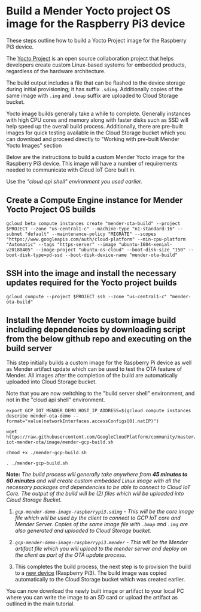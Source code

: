 # Build a Mender Yocto project OS image for the Raspberry Pi3 device

These steps outline how to build a Yocto Project image for the Raspberry Pi3 device. 

The [Yocto Project](https://www.yoctoproject.org/) is an open source collaboration project that helps developers create custom Linux-based systems for embedded products, regardless of the hardware architecture. 

The build output includes a file that can be flashed to the device storage during initial provisioning; it has suffix `.sdimg`. Additionally copies of the same image with `.img` and `.bmap` suffix are uploaded to Cloud Storage bucket.

Yocto image builds generally take a while to complete. Generally instances with high CPU cores and memory along with faster disks such as SSD will help speed up the overall build process. Additionally, there are pre-built images for quick testing available in the Cloud Storage bucket which you can download and proceed directly to "Working with pre-built Mender Yocto Images" section

Below are the instructions to build a custom Mender Yocto image for the Raspberry Pi3 device. This image will have a number of requirements needed to communicate with Cloud IoT Core built in.

Use the *"cloud api shell" environment you used earlier.*

## Create a Compute Engine instance for Mender Yocto Project OS builds

```
gcloud beta compute instances create "mender-ota-build" --project $PROJECT --zone "us-central1-c" --machine-type "n1-standard-16" --subnet "default" --maintenance-policy "MIGRATE" --scopes "https://www.googleapis.com/auth/cloud-platform" --min-cpu-platform "Automatic" --tags "https-server" --image "ubuntu-1604-xenial-v20180405" --image-project "ubuntu-os-cloud" --boot-disk-size "150" --boot-disk-type=pd-ssd --boot-disk-device-name "mender-ota-build"
```


## SSH into the image and install the necessary updates required for the Yocto project builds

```
gcloud compute --project $PROJECT ssh --zone "us-central1-c" "mender-ota-build"
```


## Install the Mender Yocto custom image build including dependencies by downloading script from the below github repo and executing on the build server 

This step initially builds a custom image for the Raspberry Pi device as well as Mender artifact update which can be used to test the OTA feature of Mender. All images after the completion of the build are automatically uploaded into Cloud Storage bucket.

Note that you are now switching to the "build server shell" environment, and not in the "cloud api shell" environment.

```
export GCP_IOT_MENDER_DEMO_HOST_IP_ADDRESS=$(gcloud compute instances describe mender-ota-demo --format="value(networkInterfaces.accessConfigs[0].natIP)")
```

```
wget https://raw.githubusercontent.com/GoogleCloudPlatform/community/master/tutorials/cloud-iot-mender-ota/image/mender-gcp-build.sh
```

```
chmod +x ./mender-gcp-build.sh
```

```
. ./mender-gcp-build.sh
```

**Note:** *The build process will generally take anywhere from **45 minutes to 60 minutes** and will create custom embedded Linux image with all the necessary packages and dependencies to be able to connect to Cloud IoT Core. The output of the build will be (2) files which will be uploaded into Cloud Storage Bucket.*

1. *`gcp-mender-demo-image-raspberrypi3.sdimg` - This will be the core image file which will be used by the client to connect to GCP IoT core and Mender Server. Copies of the same image file with `.bmap` and `.img` are also generated and uploaded to Cloud Storage bucket.*

2. *`gcp-mender-demo-image-raspberrypi3.mender` - This will be the Mender artifact file which you will upload to the mender server and deploy on the client as part of the OTA update process.*

4. This completes the build process, the next step is to provision the build to a [new device](https://docs.mender.io/artifacts/provisioning-a-new-device) (Raspberry Pi3). The build image was copied automatically to the Cloud Storage bucket which was created earlier. 

You can now download the newly built image or artifact to your local PC where you can write the image to an SD card or upload the artifact as outlined in the main tutorial.


